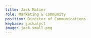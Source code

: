 ```yaml
---
title: Jack Matier
role: Marketing & Community
position: Director of Communications
keybase: jackalyst
image: jack.small.png
---
```


